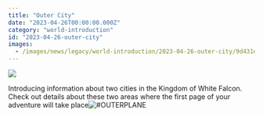 ```yaml
---
title: "Outer City"
date: "2023-04-26T00:00:00.000Z"
category: "world-introduction"
id: "2023-04-26-outer-city"
images:
  - /images/news/legacy/world-introduction/2023-04-26-outer-city/9d431e8d3ecf4e45bc3119af2362d9f3_002.webp
---
```


![](/images/news/legacy/world-introduction/2023-04-26-outer-city/9d431e8d3ecf4e45bc3119af2362d9f3_002.webp)

  
Introducing information about two cities in the Kingdom of White Falcon.  
Check out details about these two areas where the first page of your adventure will take place![**#OUTERPLANE**](/)
